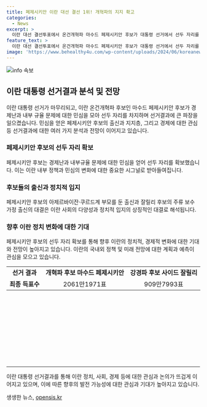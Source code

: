 ```yaml
---
title: 페제시키안 이란 대선 결선 1위! 개혁파의 지지 확고
categories:
  - News
excerpt: >
  이란 대선 결선투표에서 온건개혁파 마수드 페제시키안 후보가 대통령 선거에서 선두 자리를 굳혀, 경제난과 내부규율에 지친 민심을 당긴 것으로 평가되며 200만 표 이상의 차이로 경쟁자를 앞서고 있다. 페제시키안 후보는 경제문제와 엄격한 내부규율에 지친 민심을 당겨 1차 투표에서 1위를 차지했으며, 여성, 청년, 소수민족 등의 지지를 얻고 있는 것으로 평가되고 있으며, 이는 결선 투표 결과에 영향을 줄 것으로 보인다.
feature_text: >
  이란 대선 결선투표에서 온건개혁파 마수드 페제시키안 후보가 대통령 선거에서 선두 자리를 굳혀, 경제난과 내부규율에 지친 민심을 당긴 것으로 평가되며 200만 표 이상의 차이로 경쟁자를 앞서고 있다. 페제시키안 후보는 경제문제와 엄격한 내부규율에 지친 민심을 당겨 1차 투표에서 1위를 차지했으며, 여성, 청년, 소수민족 등의 지지를 얻고 있는 것으로 평가되고 있으며, 이는 결선 투표 결과에 영향을 줄 것으로 보인다.
image: 'https://www.behealthy4u.com/wp-content/uploads/2024/06/koreanews.jpg'
---
```


<p><img src="https://www.behealthy4u.com/wp-content/uploads/2024/06/koreanews.jpg" alt="info 속보" /></p>

<h2 data-ke-size="size26">이란 대통령 선거결과 분석 및 전망</h2>

<p data-ke-size="size16">이란 대통령 선거가 마무리되고, 이란 온건개혁파 후보인 마수드 페제시키안 후보가 경제난과 내부 규율 문제에 대한 민심을 모아 선두 자리를 차지하며 선거결과에 큰 파장을 일으켰습니다. 민심을 얻은 페제시키안 후보의 출신과 지지층, 그리고 경제에 대한 관심 등 선거결과에 대한 여러 가지 분석과 전망이 이어지고 있습니다.</p>

<h3 data-ke-size="size24">페제시키안 후보의 선두 자리 확보</h3>

<p data-ke-size="size16">페제시키안 후보는 경제난과 내부규율 문제에 대한 민심을 얻어 선두 자리를 확보했습니다. 이는 이란 내부 정책과 민심의 변화에 대한 중요한 시그널로 받아들여집니다.</p>

<h3 data-ke-size="size24">후보들의 출신과 정치적 입지</h3>

<p data-ke-size="size16">페제시키안 후보의 아제르바이잔·쿠르드계 부모를 둔 출신과 잘릴리 후보의 주류 보수 가정 출신의 대결은 이란 사회의 다양성과 정치적 입지의 상징적인 대결로 해석됩니다.</p>

<h3 data-ke-size="size24">향후 이란 정치 변화에 대한 기대</h3>

<p data-ke-size="size16">페제시키안 후보의 선두 자리 확보를 통해 향후 이란의 정치적, 경제적 변화에 대한 기대와 전망이 높아지고 있습니다. 이란의 국내외 정책 및 미래 전망에 대한 계획과 예측이 관심을 모으고 있습니다.</p>

<table style="width: 709px; height: 245px;">
<tbody>
<tr>
<td style="text-align: center;"><b>선거 결과</b></td>
<td style="text-align: center;"><b>개혁파 후보 마수드 페제시키안</b></td>
<td style="text-align: center;"><b>강경파 후보 사이드 잘릴리</b></td>
</tr>
<tr>
<td style="text-align: center;"><b>최종 득표수</b></td>
<td style="text-align: center;">2061만1971표</td>
<td style="text-align: center;">909만7993표</td>
</tr>
</tbody>
</table>

<hr>

<p data-ke-size="size16">이란 대통령 선거결과를 통해 이란 정치, 사회, 경제 등에 대한 관심과 논의가 뜨겁게 이어지고 있으며, 이에 따른 향후의 발전 가능성에 대한 관심과 기대가 높아지고 있습니다.</p>
생생한 뉴스, <a href="https://opensis.kr" rel="dofollow">opensis.kr</a>


